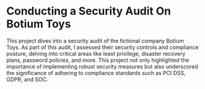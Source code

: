 # Conducting a Security Audit On Botium Toys


This project dives into a security audit of the fictional company Botium Toys. As part of this audit, I assessed their security controls and compliance posture, delving into critical areas like least privilege, disaster recovery plans, password policies, and more. This project not only highlighted the importance of implementing robust security measures but also underscored the significance of adhering to compliance standards such as PCI DSS, GDPR, and SOC. 
